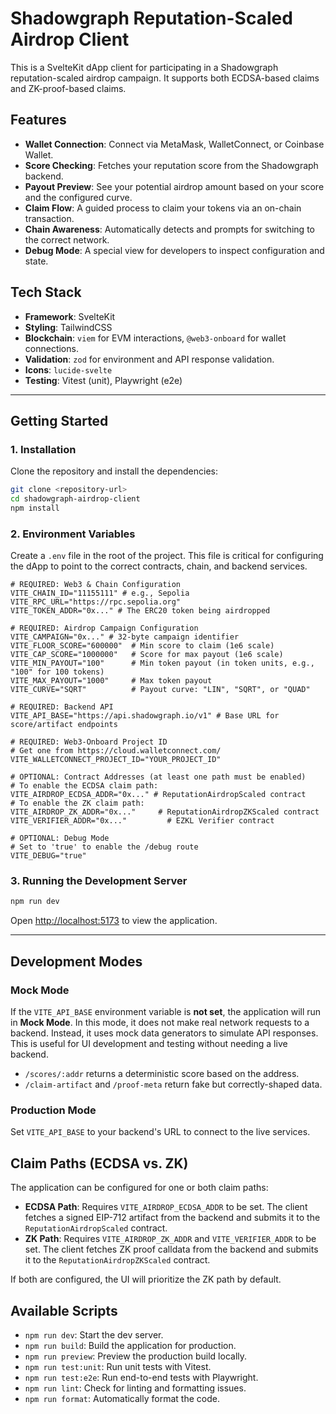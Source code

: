 # Shadowgraph Reputation-Scaled Airdrop Client

This is a SvelteKit dApp client for participating in a Shadowgraph reputation-scaled airdrop campaign. It supports both ECDSA-based claims and ZK-proof-based claims.

## Features

- **Wallet Connection**: Connect via MetaMask, WalletConnect, or Coinbase Wallet.
- **Score Checking**: Fetches your reputation score from the Shadowgraph backend.
- **Payout Preview**: See your potential airdrop amount based on your score and the configured curve.
- **Claim Flow**: A guided process to claim your tokens via an on-chain transaction.
- **Chain Awareness**: Automatically detects and prompts for switching to the correct network.
- **Debug Mode**: A special view for developers to inspect configuration and state.

## Tech Stack

- **Framework**: SvelteKit
- **Styling**: TailwindCSS
- **Blockchain**: `viem` for EVM interactions, `@web3-onboard` for wallet connections.
- **Validation**: `zod` for environment and API response validation.
- **Icons**: `lucide-svelte`
- **Testing**: Vitest (unit), Playwright (e2e)

---

## Getting Started

### 1. Installation

Clone the repository and install the dependencies:

```bash
git clone <repository-url>
cd shadowgraph-airdrop-client
npm install
```

### 2. Environment Variables

Create a `.env` file in the root of the project. This file is critical for configuring the dApp to point to the correct contracts, chain, and backend services.

```env
# REQUIRED: Web3 & Chain Configuration
VITE_CHAIN_ID="11155111" # e.g., Sepolia
VITE_RPC_URL="https://rpc.sepolia.org"
VITE_TOKEN_ADDR="0x..." # The ERC20 token being airdropped

# REQUIRED: Airdrop Campaign Configuration
VITE_CAMPAIGN="0x..." # 32-byte campaign identifier
VITE_FLOOR_SCORE="600000"  # Min score to claim (1e6 scale)
VITE_CAP_SCORE="1000000"   # Score for max payout (1e6 scale)
VITE_MIN_PAYOUT="100"      # Min token payout (in token units, e.g., "100" for 100 tokens)
VITE_MAX_PAYOUT="1000"     # Max token payout
VITE_CURVE="SQRT"          # Payout curve: "LIN", "SQRT", or "QUAD"

# REQUIRED: Backend API
VITE_API_BASE="https://api.shadowgraph.io/v1" # Base URL for score/artifact endpoints

# REQUIRED: Web3-Onboard Project ID
# Get one from https://cloud.walletconnect.com/
VITE_WALLETCONNECT_PROJECT_ID="YOUR_PROJECT_ID"

# OPTIONAL: Contract Addresses (at least one path must be enabled)
# To enable the ECDSA claim path:
VITE_AIRDROP_ECDSA_ADDR="0x..." # ReputationAirdropScaled contract
# To enable the ZK claim path:
VITE_AIRDROP_ZK_ADDR="0x..."     # ReputationAirdropZKScaled contract
VITE_VERIFIER_ADDR="0x..."         # EZKL Verifier contract

# OPTIONAL: Debug Mode
# Set to 'true' to enable the /debug route
VITE_DEBUG="true"
```

### 3. Running the Development Server

```bash
npm run dev
```

Open [http://localhost:5173](http://localhost:5173) to view the application.

---

## Development Modes

### Mock Mode

If the `VITE_API_BASE` environment variable is **not set**, the application will run in **Mock Mode**. In this mode, it does not make real network requests to a backend. Instead, it uses mock data generators to simulate API responses. This is useful for UI development and testing without needing a live backend.

- `/scores/:addr` returns a deterministic score based on the address.
- `/claim-artifact` and `/proof-meta` return fake but correctly-shaped data.

### Production Mode

Set `VITE_API_BASE` to your backend's URL to connect to the live services.

## Claim Paths (ECDSA vs. ZK)

The application can be configured for one or both claim paths:

- **ECDSA Path**: Requires `VITE_AIRDROP_ECDSA_ADDR` to be set. The client fetches a signed EIP-712 artifact from the backend and submits it to the `ReputationAirdropScaled` contract.
- **ZK Path**: Requires `VITE_AIRDROP_ZK_ADDR` and `VITE_VERIFIER_ADDR` to be set. The client fetches ZK proof calldata from the backend and submits it to the `ReputationAirdropZKScaled` contract.

If both are configured, the UI will prioritize the ZK path by default.

## Available Scripts

- `npm run dev`: Start the dev server.
- `npm run build`: Build the application for production.
- `npm run preview`: Preview the production build locally.
- `npm run test:unit`: Run unit tests with Vitest.
- `npm run test:e2e`: Run end-to-end tests with Playwright.
- `npm run lint`: Check for linting and formatting issues.
- `npm run format`: Automatically format the code.

```

```
